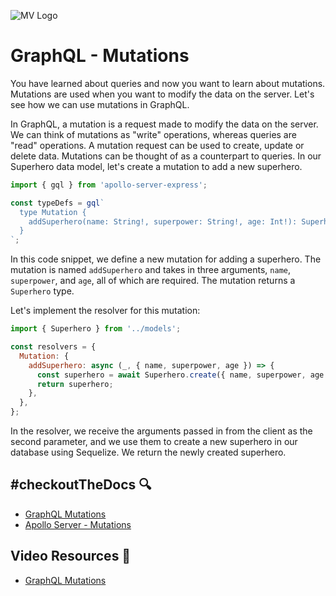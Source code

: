 ![MV Logo](/logo.jpg)

# GraphQL - Mutations
You have learned about queries and now you want to learn about mutations. Mutations are used when you want to modify the data on the server. Let's see how we can use mutations in GraphQL.

In GraphQL, a mutation is a request made to modify the data on the server. We can think of mutations as "write" operations, whereas queries are "read" operations. A mutation request can be used to create, update or delete data. Mutations can be thought of as a counterpart to queries. In our Superhero data model, let's create a mutation to add a new superhero.

```js
import { gql } from 'apollo-server-express';

const typeDefs = gql`
  type Mutation {
    addSuperhero(name: String!, superpower: String!, age: Int!): Superhero!
  }
`;

```
In this code snippet, we define a new mutation for adding a superhero. The mutation is named `addSuperhero` and takes in three arguments, `name`, `superpower`, and `age`, all of which are required. The mutation returns a `Superhero` type.

Let's implement the resolver for this mutation:

```js
import { Superhero } from '../models';

const resolvers = {
  Mutation: {
    addSuperhero: async (_, { name, superpower, age }) => {
      const superhero = await Superhero.create({ name, superpower, age });
      return superhero;
    },
  },
};

```

In the resolver, we receive the arguments passed in from the client as the second parameter, and we use them to create a new superhero in our database using Sequelize. We return the newly created superhero.

## #checkoutTheDocs 🔍
- [GraphQL Mutations](https://graphql.org/learn/queries/#mutations)
- [Apollo Server - Mutations](https://www.apollographql.com/docs/apollo-server/data/mutations/)

## Video Resources 🎥
- [GraphQL Mutations](https://www.youtube.com/watch?v=DU77lbBPfBI)
